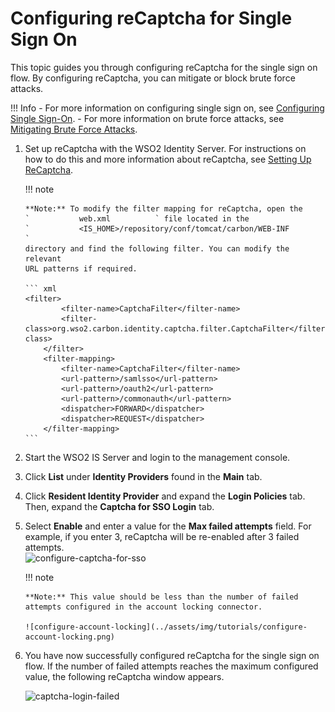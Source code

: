# Configuring reCaptcha for Single Sign On

This topic guides you through configuring reCaptcha for the single sign
on flow. By configuring reCaptcha, you can mitigate or block brute force
attacks.

!!! Info 
    -   For more information on configuring single sign on, see [Configuring
    Single Sign-On](../../learn/configuring-single-sign-on).
    -   For more information on brute force attacks, see [Mitigating Brute
    Force Attacks](../../administer/mitigating-brute-force-attacks).

1.  Set up reCaptcha with the WSO2 Identity Server. For instructions on
    how to do this and more information about reCaptcha, see [Setting Up
    ReCaptcha](../../learn/setting-up-recaptcha).

    !!! note
    
        **Note:** To modify the filter mapping for reCaptcha, open the
        `           web.xml          ` file located in the
        `           <IS_HOME>/repository/conf/tomcat/carbon/WEB-INF          `
        directory and find the following filter. You can modify the relevant
        URL patterns if required.
    
        ``` xml
        <filter>
                <filter-name>CaptchaFilter</filter-name>
                <filter-class>org.wso2.carbon.identity.captcha.filter.CaptchaFilter</filter-class>
            </filter>
            <filter-mapping>
                <filter-name>CaptchaFilter</filter-name>
                <url-pattern>/samlsso</url-pattern>
                <url-pattern>/oauth2</url-pattern>
                <url-pattern>/commonauth</url-pattern>
                <dispatcher>FORWARD</dispatcher>
                <dispatcher>REQUEST</dispatcher>
            </filter-mapping>
        ```

2.  Start the WSO2 IS Server and login to the management console.
3.  Click **List** under **Identity Providers** found in the **Main**
    tab.
4.  Click **Resident Identity Provider** and expand the **Login
    Policies** tab. Then, expand the **Captcha for SSO Login** tab.
5.  Select **Enable** and enter a value for the **Max failed attempts**
    field. For example, if you enter 3, reCaptcha will be re-enabled
    after 3 failed attempts.  
    ![configure-captcha-for-sso](../assets/img/tutorials/configure-captcha-sso.png)

    !!! note
    
        **Note:** This value should be less than the number of failed
        attempts configured in the account locking connector.
    
        ![configure-account-locking](../assets/img/tutorials/configure-account-locking.png)
    

6.  You have now successfully configured reCaptcha for the single sign
    on flow. If the number of failed attempts reaches the maximum
    configured value, the following reCaptcha window appears.  

    ![captcha-login-failed](../assets/img/tutorials/captcha-login-failed.png)
